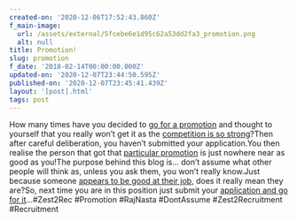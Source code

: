 ```yaml
---
created-on: '2020-12-06T17:52:43.860Z'
f_main-image:
  url: /assets/external/5fcebe6e1d95c62a53dd2fa3_promotion.png
  alt: null
title: Promotion!
slug: promotion
f_date: '2018-02-14T00:00:00.000Z'
updated-on: '2020-12-07T23:44:50.595Z'
published-on: '2020-12-07T23:45:41.439Z'
layout: '[post].html'
tags: post
---
```


How many times have you decided to [go for a promotion](#) and thought to yourself that you really won’t get it as the [competition is so strong](#)?Then after careful deliberation, you haven’t submitted your application.You then realise the person that got that [particular promotion](#) is just nowhere near as good as you!The purpose behind this blog is… don’t assume what other people will think as, unless you ask them, you won’t really know.Just because someone [appears to be good at their job](#), does it really mean they are?So, next time you are in this position just submit your [application and go for it](#)…#Zest2Rec #Promotion #RajNasta #DontAssume #Zest2Recruitment #Recruitment
